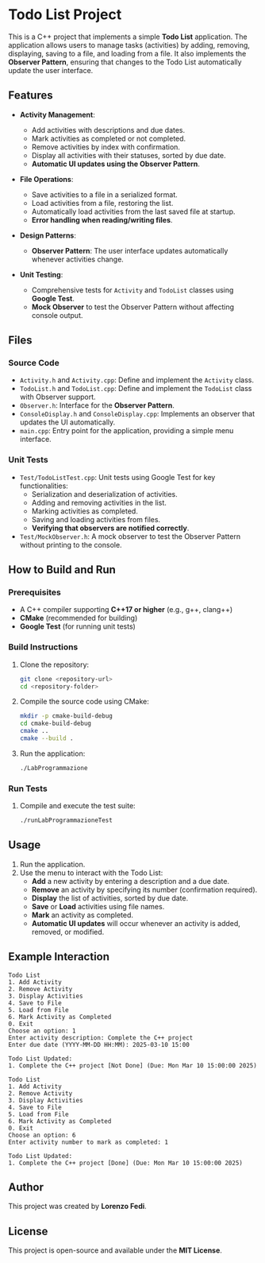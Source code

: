 # Todo List Project

This is a C++ project that implements a simple **Todo List** application. The application allows users to manage tasks (activities) by adding, removing, displaying, saving to a file, and loading from a file. It also implements the **Observer Pattern**, ensuring that changes to the Todo List automatically update the user interface.

## Features

- **Activity Management**:
    - Add activities with descriptions and due dates.
    - Mark activities as completed or not completed.
    - Remove activities by index with confirmation.
    - Display all activities with their statuses, sorted by due date.
    - **Automatic UI updates using the Observer Pattern**.

- **File Operations**:
    - Save activities to a file in a serialized format.
    - Load activities from a file, restoring the list.
    - Automatically load activities from the last saved file at startup.
    - **Error handling when reading/writing files**.

- **Design Patterns**:
    - **Observer Pattern**: The user interface updates automatically whenever activities change.

- **Unit Testing**:
    - Comprehensive tests for `Activity` and `TodoList` classes using **Google Test**.
    - **Mock Observer** to test the Observer Pattern without affecting console output.

## Files

### Source Code
- `Activity.h` and `Activity.cpp`: Define and implement the `Activity` class.
- `TodoList.h` and `TodoList.cpp`: Define and implement the `TodoList` class with Observer support.
- `Observer.h`: Interface for the **Observer Pattern**.
- `ConsoleDisplay.h` and `ConsoleDisplay.cpp`: Implements an observer that updates the UI automatically.
- `main.cpp`: Entry point for the application, providing a simple menu interface.

### Unit Tests
- `Test/TodoListTest.cpp`: Unit tests using Google Test for key functionalities:
    - Serialization and deserialization of activities.
    - Adding and removing activities in the list.
    - Marking activities as completed.
    - Saving and loading activities from files.
    - **Verifying that observers are notified correctly**.
- `Test/MockObserver.h`: A mock observer to test the Observer Pattern without printing to the console.

## How to Build and Run

### Prerequisites
- A C++ compiler supporting **C++17 or higher** (e.g., g++, clang++)
- **CMake** (recommended for building)
- **Google Test** (for running unit tests)

### Build Instructions

1. Clone the repository:
   ```bash
   git clone <repository-url>
   cd <repository-folder>
   ```

2. Compile the source code using CMake:
   ```bash
   mkdir -p cmake-build-debug
   cd cmake-build-debug
   cmake ..
   cmake --build .
   ```

3. Run the application:
   ```bash
   ./LabProgrammazione
   ```

### Run Tests

1. Compile and execute the test suite:
   ```bash
   ./runLabProgrammazioneTest
   ```

## Usage

1. Run the application.
2. Use the menu to interact with the Todo List:
    - **Add** a new activity by entering a description and a due date.
    - **Remove** an activity by specifying its number (confirmation required).
    - **Display** the list of activities, sorted by due date.
    - **Save** or **Load** activities using file names.
    - **Mark** an activity as completed.
    - **Automatic UI updates** will occur whenever an activity is added, removed, or modified.

## Example Interaction

```
Todo List
1. Add Activity
2. Remove Activity
3. Display Activities
4. Save to File
5. Load from File
6. Mark Activity as Completed
0. Exit
Choose an option: 1
Enter activity description: Complete the C++ project
Enter due date (YYYY-MM-DD HH:MM): 2025-03-10 15:00

Todo List Updated:
1. Complete the C++ project [Not Done] (Due: Mon Mar 10 15:00:00 2025)

Todo List
1. Add Activity
2. Remove Activity
3. Display Activities
4. Save to File
5. Load from File
6. Mark Activity as Completed
0. Exit
Choose an option: 6
Enter activity number to mark as completed: 1

Todo List Updated:
1. Complete the C++ project [Done] (Due: Mon Mar 10 15:00:00 2025)
```

## Author
This project was created by **Lorenzo Fedi**.

## License
This project is open-source and available under the **MIT License**.

